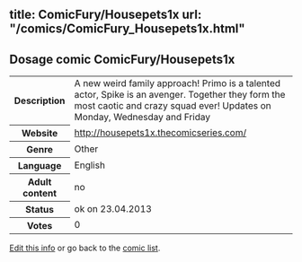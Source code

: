 title: ComicFury/Housepets1x
url: "/comics/ComicFury_Housepets1x.html"
---
Dosage comic ComicFury/Housepets1x
-----------------------------------------

<table class="comicinfo">
<tr>
<th>Description</th><td>A new weird family approach! Primo is a talented actor, Spike is an avenger. Together they form the most caotic and crazy squad ever! Updates on Monday, Wednesday and Friday</td>
</tr>
<tr>
<th>Website</th><td><a href="http://housepets1x.thecomicseries.com/">http://housepets1x.thecomicseries.com/</a></td>
</tr>
<tr>
<th>Genre</th><td>Other</td>
</tr>
<tr>
<th>Language</th><td>English</td>
</tr>
<tr>
<th>Adult content</th><td>no</td>
</tr>
<tr>
<th>Status</th><td>ok on 23.04.2013</td>
</tr>
<tr>
<th>Votes</th><td>0</div></td>
</tr>
</table>

[Edit this info](/comics/ComicFury_Housepets1x_edit.html) or go back to the [comic list](../comic-index.html).
